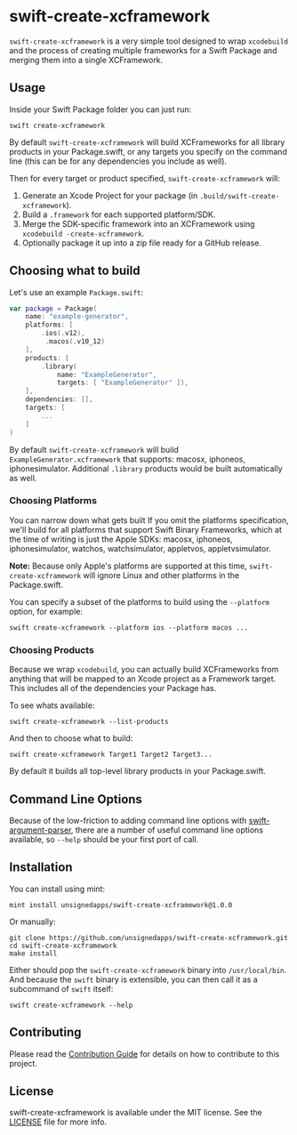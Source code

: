 # swift-create-xcframework

`swift-create-xcframework` is a very simple tool designed to wrap `xcodebuild` and the process of creating multiple frameworks for a Swift Package and merging them into a single XCFramework.

## Usage

Inside your Swift Package folder you can just run:

```shell
swift create-xcframework
```

By default `swift-create-xcframework` will build XCFrameworks for all library products in your Package.swift, or any targets you specify on the command line (this can be for any dependencies you include as well).

Then for every target or product specified, `swift-create-xcframework` will:

1. Generate an Xcode Project for your package (in `.build/swift-create-xcframework`).
2. Build a `.framework` for each supported platform/SDK.
3. Merge the SDK-specific framework into an XCFramework using `xcodebuild -create-xcframework`.
4. Optionally package it up into a zip file ready for a GitHub release.

## Choosing what to build

Let's use an example `Package.swift`:

```swift
var package = Package(
    name: "example-generator",
    platforms: [
	    .ios(.v12),
    	 .macos(.v10_12)
    ],
    products: [
        .library(
            name: "ExampleGenerator",
            targets: [ "ExampleGenerator" ]),
    ],
    dependencies: [],
    targets: [
		...
	]
)
```

By default `swift-create-xcframework` will build `ExampleGenerator.xcframework` that supports: macosx, iphoneos, iphonesimulator. Additional `.library` products would be built automatically as well.

### Choosing Platforms

You can narrow down what gets built 
If you omit the platforms specification, we'll build for all platforms that support Swift Binary Frameworks, which at the time of writing is just the Apple SDKs: macosx, iphoneos, iphonesimulator, watchos, watchsimulator, appletvos, appletvsimulator.

**Note:** Because only Apple's platforms are supported at this time, `swift-create-xcframework` will ignore Linux and other platforms in the Package.swift.

You can specify a subset of the platforms to build using the `--platform` option, for example:

```shell
swift create-xcframework --platform ios --platform macos ...
```

### Choosing Products

Because we wrap `xcodebuild`, you can actually build XCFrameworks from anything that will be mapped to an Xcode project as a Framework target. This includes all of the dependencies your Package has.

To see whats available:

```shell
swift create-xcframework --list-products
```

And then to choose what to build:

```shell
swift create-xcframework Target1 Target2 Target3...
```

By default it builds all top-level library products in your Package.swift.

## Command Line Options

Because of the low-friction to adding command line options with [swift-argument-parser](https://github.com/apple/swift-argument-parser), there are a number of useful command line options available, so `--help` should be your first port of call.

## Installation

You can install using mint:

```shell
mint install unsignedapps/swift-create-xcframework@1.0.0
```

Or manually:

```shell
git clone https://github.com/unsignedapps/swift-create-xcframework.git
cd swift-create-xcframework
make install
```

Either should pop the `swift-create-xcframework` binary into `/usr/local/bin`. And because the `swift` binary is extensible, you can then call it as a subcommand of `swift` itself:

```shell
swift create-xcframework --help
```

## Contributing

Please read the [Contribution Guide](CONTRIBUTING.md) for details on how to contribute to this project.

## License

swift-create-xcframework is available under the MIT license. See the [LICENSE](LICENSE) file for more info.